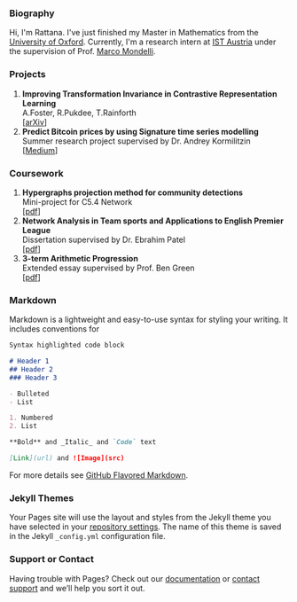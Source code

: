 ### Biography
Hi, I'm Rattana. I've just finished my Master in Mathematics from the [University of Oxford](https://www.maths.ox.ac.uk/). Currently, I'm a research intern at [IST Austria](https://ist.ac.at/en/home/) under the supervision of Prof. [Marco Mondelli](https://ist.ac.at/en/research/mondelli-group/).

### Projects
1. **Improving Transformation Invariance in Contrastive Representation Learning**<br>
A.Foster, R.Pukdee, T.Rainforth <br>
[[arXiv](https://arxiv.org/abs/2010.09515)]
2. **Predict Bitcoin prices by using Signature time series modelling** <br>
Summer research project supervised by Dr. Andrey Kormilitzin <br>
[[Medium](https://towardsdatascience.com/predict-bitcoin-prices-by-using-signature-time-series-modelling-cf3100a882cc)]


### Coursework
1. **Hypergraphs projection method for community detections** <br>
Mini-project for C5.4 Network <br>
[[pdf](https://drive.google.com/file/d/14jZxz5apsUdgUVnUUhe-jhq7F5sN7si7/view?usp=sharing)]
2. **Network Analysis in Team sports and Applications to English Premier League** <br>
Dissertation supervised by Dr. Ebrahim Patel <br>
[[pdf](https://drive.google.com/file/d/1LbiR_B0IlAIRU025P9r9BFtVkzQ31Qoj/view?usp=sharing)]
3. **3-term Arithmetic Progression**<br>
Extended essay supervised by Prof. Ben Green <br>
[[pdf](https://drive.google.com/file/d/19O119to6cChwI_R7LQNqqyAlIDQfOxP7/view?usp=sharing)]



### Markdown

Markdown is a lightweight and easy-to-use syntax for styling your writing. It includes conventions for

```markdown
Syntax highlighted code block

# Header 1
## Header 2
### Header 3

- Bulleted
- List

1. Numbered
2. List

**Bold** and _Italic_ and `Code` text

[Link](url) and ![Image](src)
```

For more details see [GitHub Flavored Markdown](https://guides.github.com/features/mastering-markdown/).

### Jekyll Themes

Your Pages site will use the layout and styles from the Jekyll theme you have selected in your [repository settings](https://github.com/rattaoup/rpukdee.github.io/settings). The name of this theme is saved in the Jekyll `_config.yml` configuration file.

### Support or Contact

Having trouble with Pages? Check out our [documentation](https://docs.github.com/categories/github-pages-basics/) or [contact support](https://github.com/contact) and we’ll help you sort it out.
